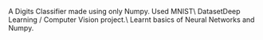 A Digits Classifier made using only Numpy. Used MNIST\  DatasetDeep Learning / Computer Vision project.\ Learnt basics of Neural Networks and Numpy.
